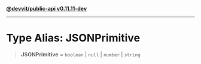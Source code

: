 [**@devvit/public-api v0.11.11-dev**](../README.md)

---

# Type Alias: JSONPrimitive

> **JSONPrimitive** = `boolean` \| `null` \| `number` \| `string`
